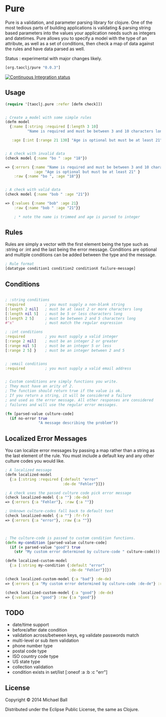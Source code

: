 # Pure

Pure is a validation, and parameter parsing library for clojure. One of the most tedious parts of building applications is validating & parsing string based parameters into the values your application needs such as integers and datetimes. Pure allows you to specify a model with the type of an attribute, as well as a set of conditions, then check a map of data against the rules and have data parsed as well.

Status : experimental with major changes likely.


```clojure
[org.taoclj/pure "0.0.3"]
```

[![Continuous Integration status](https://secure.travis-ci.org/mikeball/pure.png)](http://travis-ci.org/mikeball/pure)


## Usage
```clojure
(require '[taoclj.pure :refer [defm check]])


; Create a model with some simple rules
(defm model
  {:name [:string :required [:length 3 10]
          "Name is required and must be between 3 and 10 characters long."]

   :age [:int [:range 21 130] "Age is optional but must be at least 21"]})


; A check with invalid data
(check model {:name "bo " :age "18"})

=> {:errors {:name "Name is required and must be between 3 and 10 characters long."
             :age "Age is optional but must be at least 21" }
    :raw {:name "bo ", :age "18"}}


; A check with valid data
(check model {:name "bob " :age "21"})

=> {:values {:name "bob" :age 21}
    :raw {:name "bob " :age "21"}}

    ; * note the name is trimmed and age is parsed to integer


```


## Rules

Rules are simply a vector with the first element being the type such as :string or :int and the last being the error message. Conditions are optional and multiple conditions can be added between the type and the message.

```clojure
; Rule format
[datatype condition1 condition2 conditionX failure-message]
```




## Conditions
```clojure

; :string conditions
:required         ; you must supply a non-blank string
[:length 2 nil]   ; must be at least 2 or more characters long
[:length nil 5]   ; must be 5 or less characters long
[:length 2 5]     ; must be between 2 and 5 characters long
#"x"              ; must match the regular expression

; :int conditions
:required         ; you must supply a valid integer
[:range 2 nil]    ; must be an integer 2 or greater
[:range nil 5]    ; must be an integer 5 or less
[:range 2 5] }    ; must be an integer between 2 and 5


; :email conditions
:required         ; you must supply a valid email address


; Custom conditions are simply functions you write.
; They must have an arity of 2.
; The function should return true if the value is ok.
; If you return a string, it will be considered a failure
; and used as the error message. All other responses are considered
; failures and will use the regular error messages.

(fn [parsed-value culture-code]
  (if no-error true
               "A message describing the problem"))


```




## Localized Error Messages

You can localize error messages by passing a map rather than a string as the last element of the
rule. You must include a default key and any other culture codes you would like.

```clojure
; A localized message
(defm localized-model
  {:a [:string :required {:default "error"
                          :de-de "Fehler"}]})

; A check uses the passed culture code pick error message
(check localized-model {:a ""} :de-de)
=> {:errors {:a "Fehler"}, :raw {:a ""}}

; Unknown culture-codes fall back to default text
(check localized-model {:a ""} :fr-fr)
=> {:errors {:a "error"}, :raw {:a ""}}



; The culture-code is passed to custom condition functions.
(defn my-condition [parsed-value culture-code]
  (if (= parsed-value "good") true
    (str "My custom error determined by culture-code " culture-code)))

(defm localized-custom-model
  {:a [:string my-condition {:default "error"
                             :de-de "Fehler"}]})

(check localized-custom-model {:a "bad"} :de-de)
=> {:errors {:a "My custom error determined by culture-code :de-de"} :raw {:a "bad"}}

(check localized-custom-model {:a "good"} :de-de)
=> {:values {:a "good"} :raw {:a "good"}}

```


## TODO

- date/time support
- before/after date condition
- validation across/between keys, eg validate passwords match
- multi-level or sub item validation
- phone number type
- postal code type
- ISO country code type
- US state type
- collection validation
- condition exists in set/list [:oneof :a :b :c "err"]









## License

Copyright © 2014 Michael Ball

Distributed under the Eclipse Public License, the same as Clojure.
